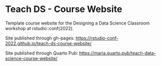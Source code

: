 # Teach DS - Course Website

Template course website for the Designing a Data Science Classroom workshop at rstudio::conf(2022). 

Site published through gh-pages: https://rstudio-conf-2022.github.io/teach-ds-course-website/

Site published through Quarto Pub: https://maria.quarto.pub/teach-data-science-course-website/